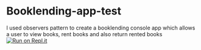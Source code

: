 # Booklending-app-test
I used observers pattern to create a booklending console app which allows a user to view books, rent books and also return rented books
[![Run on Repl.it](https://repl.it/badge/github/charles-ekube/Booklending-app-test)](https://repl.it/github/charles-ekube/Booklending-app-test)
